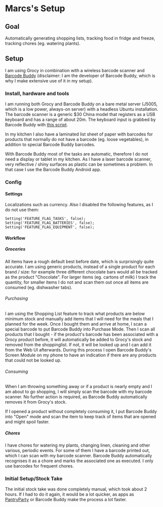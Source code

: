 
# Marcs's Setup

## Goal

Automatically generating shopping lists, tracking food in fridge and freeze, tracking chores (eg. watering plants).

## Setup

I am using Grocy in combination with a wireless barcode scanner and [Barcode Buddy](https://github.com/Forceu/barcodebuddy) (disclaimer: I am the developer of Barcode Buddy, which is why I make extensive use of it in my setup).

### Install, hardware and tools

I am running both Grocy and Barcode Buddy on a bare metal server (J5005, which is a low power, always-on server) with a headless Ubuntu installation. The barcode scanner is a generic $30 China model that registers as a USB keyboard and has a range of about 20m. The keyboard input is grabbed by Barcode Buddy with [this script](https://github.com/Forceu/barcodebuddy/blob/master/example/grabInput.sh).

In my kitchen I also have a laminated list sheet of paper with barcodes for products that normally do not have a barcode (eg. loose vegetables), in addition to special Barcode Buddy barcodes.

With Barcode Buddy most of the tasks are automatic, therefore I do not need a display or tablet in my kitchen. As I have a laser barcode scanner, very reflective / shiny surfaces as plastic can be sometimes a problem. In that case I use the Barcode Buddy Android app.

### Config

#### Settings

Localizations such as currency. Also I disabled the following features, as I do not use them:

```
Setting('FEATURE_FLAG_TASKS', false);
Setting('FEATURE_FLAG_BATTERIES', false);
Setting('FEATURE_FLAG_EQUIPMENT', false);
```

#### Workflow


##### Groceries

All items have a rough default best before date, which is surprisingly quite accurate. I am using generic products, instead of a single product for each brand / size: for example three different chocolate bars would all be tracked as the product "Chocolate". For larger items (eg. cartons of milk) I track the quantity, for smaller items I do not and scan them out once all items are consumed (eg. dishwasher tabs).

###### Purchasing

I am using the Shopping List feature to track what products are below minimum stock and manually add items that I will need for the meals that I planned for the week. Once I bought them and arrive at home, I scan a special barcode to put Barcode Buddy into Purchase Mode. Then I scan all products that I bought - if the product's barcode has been associated with a Grocy product before, it will automatically be added to Grocy's stock and removed from the shoppinglist. If not, it will be looked up and I can add it from the Web UI afterwards. During this process I open Barcode Buddy's Screen Module on my phone to have an indication if there are any products that could not be looked up. 


###### Consuming

When I am throwing something away or if a product is nearly empty and I am about to go shopping, I will simply scan the barcode with my barcode scanner. No further action is required, as Barcode Buddy automatically removes it from Grocy's stock.

If I opened a product without completely consuming it, I put Barcode Buddy into "Open" mode and scan the item to keep track of items that are opened and might spoil faster.

##### Chores

I have chores for watering my plants, changing linen, cleaning and other various, periodic events. For some of them I have a barcode printed out, which I can scan with my barcode scanner. Barcode Buddy automatically recognises it as a chore and marks the associated one as executed. I only use barcodes for frequent chores.

### Initial Setup/Stock Take

The initial stock take was done completely manual, which took about 2 hours. If I had to do it again, it would be a lot quicker, as apps as [PantryParty](https://github.com/PantryParty/pantry_party) or Barcode Buddy make the process a lot faster.
